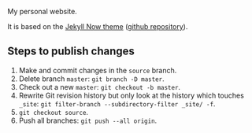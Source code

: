 My personal website.

It is based on the [Jekyll Now theme](http://www.jekyllnow.com/) ([github repository](https://github.com/barryclark/jekyll-now)).

## Steps to publish changes

1. Make and commit changes in the `source` branch.
2. Delete branch `master`: `git branch -D master`.
2. Check out a new `master`: `git checkout -b master`.
2. Rewrite Git revision history but only look at the history which touches `_site`: `git filter-branch --subdirectory-filter _site/ -f`.
2. `git checkout source`.
2. Push all branches: `git push --all origin`.
